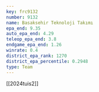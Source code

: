 ```yaml
---
key: frc9132
number: 9132
name: Basaksehir Teknoloji Takımı
epa_end: 9.35
auto_epa_end: 4.29
teleop_epa_end: 3.8
endgame_epa_end: 1.26
winrate: 0.4
district_epa_rank: 1270
district_epa_percentile: 0.2948
type: Team
---
```

[[2024tuis2]]
